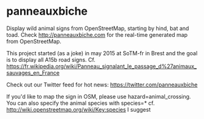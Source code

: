 # panneauxbiche
Display wild animal signs from OpenStreetMap, starting by hind, bat and toad.
Check http://panneauxbiche.com for the real-time generated map from OpenStreetMap.

This project started (as a joke) in may 2015 at SoTM-fr in Brest and the goal is to display all A15b road signs.
Cf. https://fr.wikipedia.org/wiki/Panneau_signalant_le_passage_d%27animaux_sauvages_en_France

Check out our Twitter feed for hot news: https://twitter.com/panneauxbiche

If you'd like to map the sign in OSM, please use hazard=animal_crossing. You can also specify the animal species with species=* cf. http://wiki.openstreetmap.org/wiki/Key:species
I suggest
